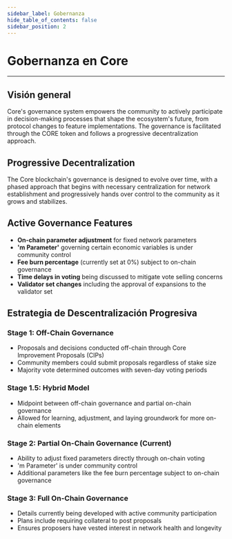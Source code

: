 ```yaml
---
sidebar_label: Gobernanza
hide_table_of_contents: false
sidebar_position: 2
---
```


# Gobernanza en Core

---

## Visión general

Core's governance system empowers the community to actively participate in decision-making processes that shape the ecosystem's future, from protocol changes to feature implementations. The governance is facilitated through the CORE token and follows a progressive decentralization approach.

## Progressive Decentralization

The Core blockchain's governance is designed to evolve over time, with a phased approach that begins with necessary centralization for network establishment and progressively hands over control to the community as it grows and stabilizes.

## Active Governance Features

- **On-chain parameter adjustment** for fixed network parameters
- **'m Parameter'** governing certain economic variables is under community control
- **Fee burn percentage** (currently set at 0%) subject to on-chain governance
- **Time delays in voting** being discussed to mitigate vote selling concerns
- **Validator set changes** including the approval of expansions to the validator set

## Estrategia de Descentralización Progresiva

### Stage 1: Off-Chain Governance

- Proposals and decisions conducted off-chain through Core Improvement Proposals (CIPs)
- Community members could submit proposals regardless of stake size
- Majority vote determined outcomes with seven-day voting periods

### Stage 1.5: Hybrid Model

- Midpoint between off-chain governance and partial on-chain governance
- Allowed for learning, adjustment, and laying groundwork for more on-chain elements

### Stage 2: Partial On-Chain Governance (Current)

- Ability to adjust fixed parameters directly through on-chain voting
- 'm Parameter' is under community control
- Additional parameters like the fee burn percentage subject to on-chain governance

### Stage 3: Full On-Chain Governance

- Details currently being developed with active community participation
- Plans include requiring collateral to post proposals
- Ensures proposers have vested interest in network health and longevity
